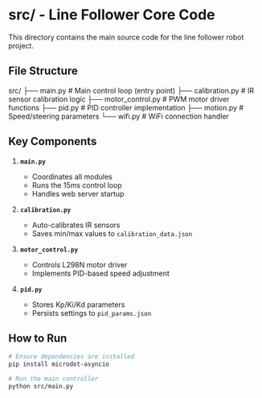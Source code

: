 # src/ - Line Follower Core Code

This directory contains the main source code for the line follower robot project.

##  File Structure
src/
├── main.py # Main control loop (entry point)
├── calibration.py # IR sensor calibration logic
├── motor_control.py # PWM motor driver functions
├── pid.py # PID controller implementation
├── motion.py # Speed/steering parameters
└── wifi.py # WiFi connection handler
## Key Components

1. **`main.py`**  
   - Coordinates all modules
   - Runs the 15ms control loop
   - Handles web server startup

2. **`calibration.py`**  
   - Auto-calibrates IR sensors
   - Saves min/max values to `calibration_data.json`

3. **`motor_control.py`**  
   - Controls L298N motor driver
   - Implements PID-based speed adjustment

4. **`pid.py`**  
   - Stores Kp/Ki/Kd parameters
   - Persists settings to `pid_params.json`

## How to Run
```bash
# Ensure dependencies are installed
pip install microdot-asyncio

# Run the main controller
python src/main.py
